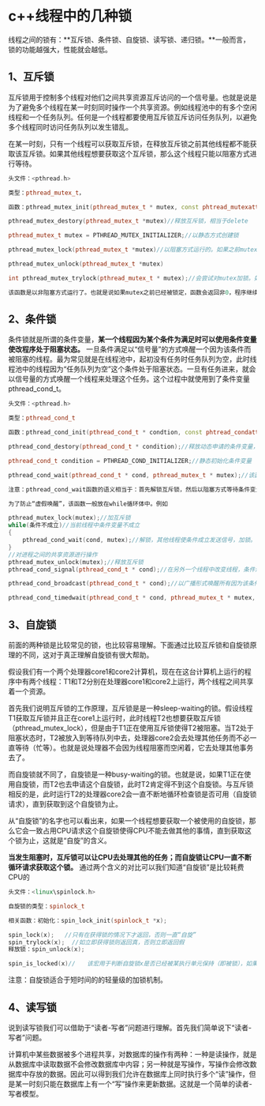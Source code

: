 # c++线程中的几种锁

线程之间的锁有：**互斥锁、条件锁、自旋锁、读写锁、递归锁。**一般而言，锁的功能越强大，性能就会越低。

## 1、互斥锁

互斥锁用于控制多个线程对他们之间共享资源互斥访问的一个信号量。也就是说是为了避免多个线程在某一时刻同时操作一个共享资源。例如线程池中的有多个空闲线程和一个任务队列。任何是一个线程都要使用互斥锁互斥访问任务队列，以避免多个线程同时访问任务队列以发生错乱。

在某一时刻，只有一个线程可以获取互斥锁，在释放互斥锁之前其他线程都不能获取该互斥锁。如果其他线程想要获取这个互斥锁，那么这个线程只能以阻塞方式进行等待。

```c++
头文件：<pthread.h>

类型：pthread_mutex_t，

函数：pthread_mutex_init(pthread_mutex_t * mutex, const phtread_mutexattr_t * mutexattr);//动态方式创建锁，相当于new动态创建一个对象

pthread_mutex_destory(pthread_mutex_t *mutex)//释放互斥锁，相当于delete

pthread_mutex_t mutex = PTHREAD_MUTEX_INITIALIZER;//以静态方式创建锁

pthread_mutex_lock(pthread_mutex_t *mutex)//以阻塞方式运行的。如果之前mutex被加锁了，那么程序会阻塞在这里。

pthread_mutex_unlock(pthread_mutex_t *mutex)

int pthread_mutex_trylock(pthread_mutex_t * mutex);//会尝试对mutex加锁。如果mutex之前已经被锁定，返回非0,；如果mutex没有被锁定，则函数返回并锁定mutex

该函数是以非阻塞方式运行了。也就是说如果mutex之前已经被锁定，函数会返回非0，程序继续往下执行。
```

## 2、条件锁

条件锁就是所谓的条件变量，**某一个线程因为某个条件为满足时可以使用条件变量使改程序处于阻塞状态。** 一旦条件满足以“信号量”的方式唤醒一个因为该条件而被阻塞的线程。最为常见就是在线程池中，起初没有任务时任务队列为空，此时线程池中的线程因为“任务队列为空”这个条件处于阻塞状态。一旦有任务进来，就会以信号量的方式唤醒一个线程来处理这个任务。这个过程中就使用到了条件变量pthread_cond_t。

```c++
头文件：<pthread.h>

类型：pthread_cond_t

函数：pthread_cond_init(pthread_cond_t * condtion, const phtread_condattr_t * condattr);//对条件变量进行动态初始化，相当于new创建对象

pthread_cond_destory(pthread_cond_t * condition);//释放动态申请的条件变量，相当于delete释放对象

pthread_cond_t condition = PTHREAD_COND_INITIALIZER;//静态初始化条件变量

pthread_cond_wait(pthread_cond_t * cond, pthread_mutex_t * mutex);//该函数以阻塞方式执行。如果某个线程中的程序执行了该函数，那么这个线程就会以阻塞方式等待，直到收到pthread_cond_signal或者pthread_cond_broadcast函数发来的信号而被唤醒。

注意：pthread_cond_wait函数的语义相当于：首先解锁互斥锁，然后以阻塞方式等待条件变量的信号，收到信号后又会对互斥锁加锁。

为了防止“虚假唤醒”，该函数一般放在while循环体中。例如

pthread_mutex_lock(mutex);//加互斥锁
while(条件不成立)//当前线程中条件变量不成立
{
    pthread_cond_wait(cond, mutex);//解锁，其他线程使条件成立发送信号，加锁。
}
//对进程之间的共享资源进行操作
pthread_mutex_unlock(mutex);//释放互斥锁
pthread_cond_signal(pthread_cond_t * cond);//在另外一个线程中改变线程，条件满足发送信号。唤醒一个等待的线程（可能有多个线程处于阻塞状态），唤醒哪个线程由具体的线程调度策略决定

pthread_cond_broadcast(pthread_cond_t * cond);//以广播形式唤醒所有因为该条件变量而阻塞的所有线程，唤醒哪个线程由具体的线程调度策略决定

pthread_cond_timedwait(pthread_cond_t * cond, pthread_mutex_t * mutex, struct timespec * time);//以阻塞方式等待，如果时间time到了条件还没有满足还是会结束
```

## 3、自旋锁

前面的两种锁是比较常见的锁，也比较容易理解。下面通过比较互斥锁和自旋锁原理的不同，这对于真正理解自旋锁有很大帮助。

假设我们有一个两个处理器core1和core2计算机，现在在这台计算机上运行的程序中有两个线程：T1和T2分别在处理器core1和core2上运行，两个线程之间共享着一个资源。

首先我们说明互斥锁的工作原理，互斥锁是是一种sleep-waiting的锁。假设线程T1获取互斥锁并且正在core1上运行时，此时线程T2也想要获取互斥锁（pthread_mutex_lock），但是由于T1正在使用互斥锁使得T2被阻塞。当T2处于阻塞状态时，T2被放入到等待队列中去，处理器core2会去处理其他任务而不必一直等待（忙等）。也就是说处理器不会因为线程阻塞而空闲着，它去处理其他事务去了。

而自旋锁就不同了，自旋锁是一种busy-waiting的锁。也就是说，如果T1正在使用自旋锁，而T2也去申请这个自旋锁，此时T2肯定得不到这个自旋锁。与互斥锁相反的是，此时运行T2的处理器core2会一直不断地循环检查锁是否可用（自旋锁请求），直到获取到这个自旋锁为止。

从“自旋锁”的名字也可以看出来，如果一个线程想要获取一个被使用的自旋锁，那么它会一致占用CPU请求这个自旋锁使得CPU不能去做其他的事情，直到获取这个锁为止，这就是“自旋”的含义。

**当发生阻塞时，互斥锁可以让CPU去处理其他的任务；而自旋锁让CPU一直不断循环请求获取这个锁。** 通过两个含义的对比可以我们知道“自旋锁”是比较耗费CPU的

```c++
头文件：<linux\spinlock.h>

自旋锁的类型：spinlock_t

相关函数：初始化：spin_lock_init(spinlock_t *x);

spin_lock(x);   //只有在获得锁的情况下才返回，否则一直“自旋”
spin_trylock(x);  //如立即获得锁则返回真，否则立即返回假
释放锁：spin_unlock(x);

spin_is_locked(x)//　　该宏用于判断自旋锁x是否已经被某执行单元保持（即被锁），如果是，   返回真，否则返回假。
```

注意：自旋锁适合于短时间的的轻量级的加锁机制。

## 4、读写锁

说到读写锁我们可以借助于“读者-写者”问题进行理解。首先我们简单说下“读者-写者”问题。

计算机中某些数据被多个进程共享，对数据库的操作有两种：一种是读操作，就是从数据库中读取数据不会修改数据库中内容；另一种就是写操作，写操作会修改数据库中存放的数据。因此可以得到我们允许在数据库上同时执行多个“读”操作，但是某一时刻只能在数据库上有一个“写”操作来更新数据。这就是一个简单的读者-写者模型。